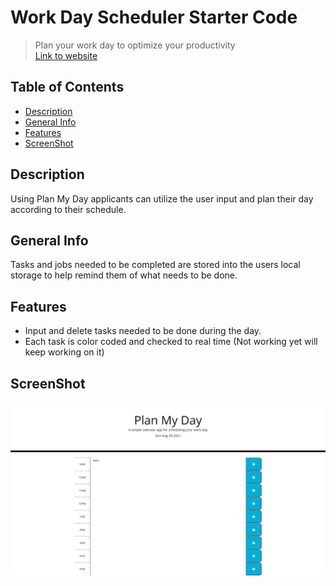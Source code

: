 # Work Day Scheduler Starter Code
> Plan your work day to optimize your productivity  
>[Link to website](https://philippowers67.github.io/PlanMyDay/)
## Table of Contents
* [Description](#Description)
* [General Info](#General-Info)
* [Features](#Features)
* [ScreenShot](#ScreenShot)
## Description
Using Plan My Day applicants can utilize the user input and plan their day according to their schedule.
## General Info
Tasks and jobs needed to be completed are stored into the users local storage to help remind them of what needs to be done.
## Features
* Input and delete tasks needed to be done during the day.
* Each task is color coded and checked to real time (Not working yet will keep working on it)
## ScreenShot
![ScreenShot](/assets/ScreenShot/ScreenShot.png)
